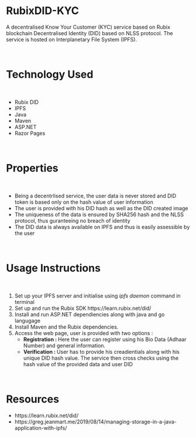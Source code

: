 # RubixDID-KYC
<p>
A decentralised Know Your Customer (KYC) service based on Rubix blockchain Decentralised Identity (DID) based on NLSS protocol. The service is hosted on Interplanetary File System (IPFS). 
</p>

<br>
<h1> Technology Used </h1>
<br>
<ul>
  <li>Rubix DID</li>
  <li>IPFS</li>
  <li>Java</li>
  <li>Maven</li>
  <li>ASP.NET</li>
  <li>Razor Pages</li>
</ul>

<br>
<h1> Properties </h1>
<br>
<ul>
  <li>Being a decentrlised service, the user data is never stored and DID token is based only on the hash value of user information</li>
  <li>The user is provided with his DID hash as well as the DID created image</li>
  <li>The uniqueness of the data is ensured by SHA256 hash and the NLSS protocol, thus guranteeing no breach of identity</li>
  <li>The DID data is always available on IPFS and thus is easily assessible by the user</li>
</ul>

<br>
<h1>Usage Instructions</h1>
<br>

<ol>
  <li>Set up your IPFS server and initialise using <em>ipfs daemon</em> command in terminal </li>
  <li>Set up and run the Rubix SDK https://learn.rubix.net/did/ </li>
  <li>Install and run ASP.NET dependiencies along with java and go langugage</li>
  <li>Install Maven and the Rubix dependencies. </li>
  <li>
    Access the web page, user is provided with two options :
    <br>
    <ul>
      <li><b>Registration : </b> Here the user can register using his Bio Data (Adhaar Number) and general information.</li>
      <li><b>Verification : </b> User has to provide his creadientials along with his unique DID hash value. The service then cross checks using the hash value of the provided data and user DID</li>
    </ul>
  </li>
</ol>
 
<br>
  <h1>Resources</h1>
  
  <ul>
  <li>https://learn.rubix.net/did/</li>
  <li>https://greg.jeanmart.me/2019/08/14/managing-storage-in-a-java-application-with-ipfs/</li>
  
  </ul>
  
  
  

